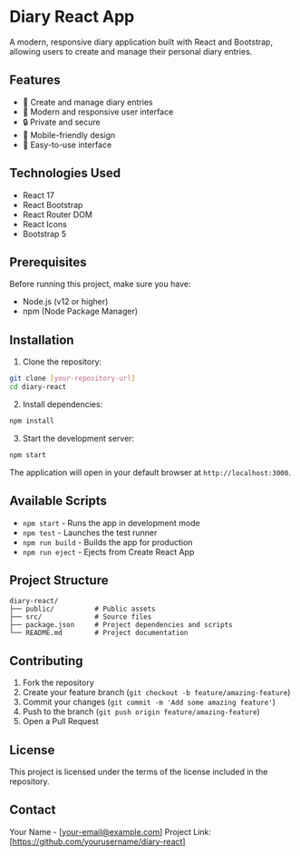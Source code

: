 # Diary React App

A modern, responsive diary application built with React and Bootstrap, allowing users to create and manage their personal diary entries.

## Features

- 📝 Create and manage diary entries
- 🎨 Modern and responsive user interface
- 🔒 Private and secure
- 📱 Mobile-friendly design
- 🎯 Easy-to-use interface

## Technologies Used

- React 17
- React Bootstrap
- React Router DOM
- React Icons
- Bootstrap 5

## Prerequisites

Before running this project, make sure you have:

- Node.js (v12 or higher)
- npm (Node Package Manager)

## Installation

1. Clone the repository:
```bash
git clone [your-repository-url]
cd diary-react
```

2. Install dependencies:
```bash
npm install
```

3. Start the development server:
```bash
npm start
```

The application will open in your default browser at `http://localhost:3000`.

## Available Scripts

- `npm start` - Runs the app in development mode
- `npm test` - Launches the test runner
- `npm run build` - Builds the app for production
- `npm run eject` - Ejects from Create React App

## Project Structure

```
diary-react/
├── public/          # Public assets
├── src/             # Source files
├── package.json     # Project dependencies and scripts
└── README.md        # Project documentation
```

## Contributing

1. Fork the repository
2. Create your feature branch (`git checkout -b feature/amazing-feature`)
3. Commit your changes (`git commit -m 'Add some amazing feature'`)
4. Push to the branch (`git push origin feature/amazing-feature`)
5. Open a Pull Request

## License

This project is licensed under the terms of the license included in the repository.

## Contact

Your Name - [your-email@example.com]
Project Link: [https://github.com/yourusername/diary-react]
